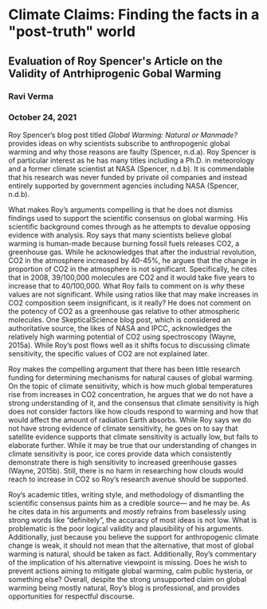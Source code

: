# Climate Claims: Finding the facts in a "post-truth" world
## Evaluation of Roy Spencer's Article on the Validity of Antrhiprogenic Gobal Warming 
### Ravi Verma
### October 24, 2021

Roy Spencer’s blog post titled *Global Warming: Natural or Manmade?* provides ideas on why scientists subscribe to anthropogenic global warming and why those reasons are faulty (Spencer, n.d.a). Roy Spencer is of particular interest as he has many titles including a Ph.D. in meteorology and a former climate scientist at NASA (Spencer, n.d.b). It is commendable that his research was never funded by private oil companies and instead entirely supported by government agencies including NASA  (Spencer, n.d.b).   

What makes Roy’s arguments compelling is that he does not dismiss findings used to support the scientific consensus on global warming. His scientific background comes through as he attempts to devalue opposing evidence with analysis. Roy says that many scientists believe global warming is human-made because burning fossil fuels releases CO2, a greenhouse gas. While he acknowledges that after the industrial revolution, CO2 in the atmosphere increased by 40-45%, he argues that the change in proportion of CO2 in the atmosphere is not significant. Specifically, he cites that in 2008, 39/100,000 molecules are CO2 and it would take five years to increase that to 40/100,000. What Roy fails to comment on is *why* these values are not significant. While using ratios like that may make increases in CO2 composition seem insignificant, is it really? He does not comment on the potency of CO2 as a greenhouse gas relative to other atmospheric molecules. One SkepticalScience blog post, which is considered an authoritative source, the likes of NASA and IPCC, acknowledges the relatively high warming potential of CO2 using spectroscopy (Wayne, 2015a). While Roy’s post flows well as it shifts focus to discussing climate sensitivity, the specific values of CO2 are not explained later. 

Roy makes the compelling argument that there has been little research funding for determining mechanisms for natural causes of global warming. On the topic of climate sensitivity, which is how much global temperatures rise from increases in CO2 concentration, he argues that we do not have a strong understanding of it, and the consensus that climate sensitivity is high does not consider factors like how clouds respond to warming and how that would affect the amount of radiation Earth absorbs. While Roy says we do not have strong evidence of climate sensitivity, he goes on to say that satellite evidence supports that climate sensitivity is actually low, but fails to elaborate further. While it may be true that our understanding of changes in climate sensitivity is poor, ice cores provide data which consistently demonstrate there is high sensitivity to increased greenhouse gasses (Wayne, 2015b). Still, there is no harm in researching how clouds would reach to increase in CO2 so Roy’s research avenue should be supported. 

Roy’s academic titles, writing style, and methodology of dismantling the scientific consensus paints him as a credible source— and he may be. As he cites data in his arguments and *mostly* refrains from baselessly using strong words like “definitely”, the accuracy of most ideas is not low. What is problematic is the poor logical validity and plausibility of his arguments. Additionally, just because you believe the support for anthropogenic climate change is weak, it should not mean that the alternative, that most of global warming is natural, should be taken as fact. Additionally, Roy’s commentary of the implication of his alternative viewpoint is missing. Does he wish to prevent actions aiming to mitigate global warming, calm public hysteria, or something else? Overall, despite the strong unsupported claim on global warming being mostly natural, Roy’s blog is professional, and provides opportunities for respectful discourse.
